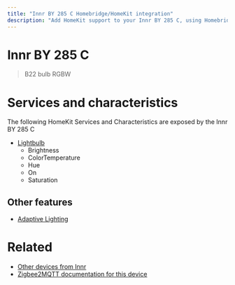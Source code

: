 ```yaml
---
title: "Innr BY 285 C Homebridge/HomeKit integration"
description: "Add HomeKit support to your Innr BY 285 C, using Homebridge, Zigbee2MQTT and homebridge-z2m."
---
```

<!---
This file has been GENERATED using src/docgen/docgen.ts
DO NOT EDIT THIS FILE MANUALLY!
-->
# Innr BY 285 C
> B22 bulb RGBW


# Services and characteristics
The following HomeKit Services and Characteristics are exposed by
the Innr BY 285 C

* [Lightbulb](../../light.md)
  * Brightness
  * ColorTemperature
  * Hue
  * On
  * Saturation


## Other features
* [Adaptive Lighting](../../light.md)


# Related
* [Other devices from Innr](../index.md#innr)
* [Zigbee2MQTT documentation for this device](https://www.zigbee2mqtt.io/devices/BY_285_C.html)